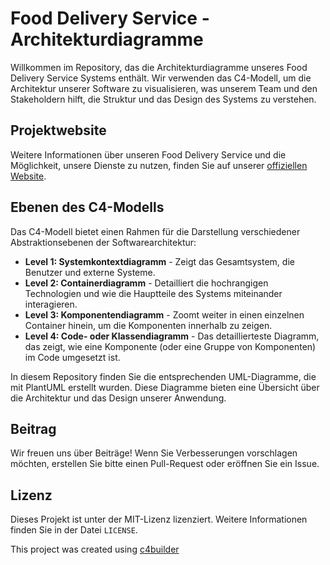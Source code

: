 # Food Delivery Service - Architekturdiagramme

Willkommen im Repository, das die Architekturdiagramme unseres Food Delivery Service Systems enthält. Wir verwenden das C4-Modell, um die Architektur unserer Software zu visualisieren, was unserem Team und den Stakeholdern hilft, die Struktur und das Design des Systems zu verstehen.

## Projektwebsite

Weitere Informationen über unseren Food Delivery Service und die Möglichkeit, unsere Dienste zu nutzen, finden Sie auf unserer [offiziellen Website](https://vabulus.github.io/sse-c4/#/).

## Ebenen des C4-Modells

Das C4-Modell bietet einen Rahmen für die Darstellung verschiedener Abstraktionsebenen der Softwarearchitektur:

- **Level 1: Systemkontextdiagramm** - Zeigt das Gesamtsystem, die Benutzer und externe Systeme.
- **Level 2: Containerdiagramm** - Detailliert die hochrangigen Technologien und wie die Hauptteile des Systems miteinander interagieren.
- **Level 3: Komponentendiagramm** - Zoomt weiter in einen einzelnen Container hinein, um die Komponenten innerhalb zu zeigen.
- **Level 4: Code- oder Klassendiagramm** - Das detaillierteste Diagramm, das zeigt, wie eine Komponente (oder eine Gruppe von Komponenten) im Code umgesetzt ist.

In diesem Repository finden Sie die entsprechenden UML-Diagramme, die mit PlantUML erstellt wurden. Diese Diagramme bieten eine Übersicht über die Architektur und das Design unserer Anwendung.

## Beitrag

Wir freuen uns über Beiträge! Wenn Sie Verbesserungen vorschlagen möchten, erstellen Sie bitte einen Pull-Request oder eröffnen Sie ein Issue.

## Lizenz

Dieses Projekt ist unter der MIT-Lizenz lizenziert. Weitere Informationen finden Sie in der Datei `LICENSE`.


This project was created using [c4builder](https://adrianvlupu.github.io/C4-Builder/)
